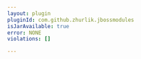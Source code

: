 ```yaml
---
layout: plugin
pluginId: com.github.zhurlik.jbossmodules
isJarAvailable: true
error: NONE
violations: []

---
```

